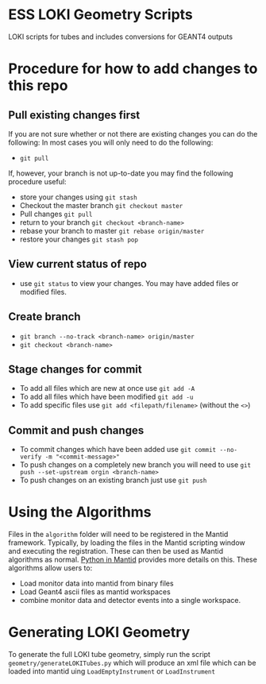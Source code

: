 # ESS LOKI Geometry Scripts
LOKI scripts for tubes and includes conversions for GEANT4 outputs

# Procedure for how to add changes to this repo 
## Pull existing changes first
If you are not sure whether or not there are existing changes you can do the following:
In most cases you will only need to do the following:
* `git pull`

If, however, your branch is not up-to-date you may find the following procedure useful:
* store your changes using `git stash`
* Checkout the master branch `git checkout master`
* Pull changes `git pull`
* return to your branch `git checkout <branch-name>`
* rebase your branch to master `git rebase origin/master`
* restore your changes `git stash pop`

## View current status of repo
* use `git status` to view your changes. You may have added files or modified files.

## Create branch
* `git branch --no-track <branch-name> origin/master`
* `git checkout <branch-name>`

## Stage changes for commit
* To add all files which are new at once use `git add -A`
* To add all files which have been modified `git add -u`
* To add specific files use `git add <filepath/filename>` (without the `<>`)

## Commit and push changes
* To commit changes which have been added use `git commit --no-verify -m "<commit-message>"`
* To push changes on a completely new branch you will need to use `git push --set-upstream orgin <branch-name>`
* To push changes on an existing branch just use `git push`

# Using the Algorithms
Files in the `algorithm` folder will need to be registered in the Mantid framework. Typically, by loading the files in the Mantid scripting window and executing the registration. These can then be used as Mantid algorithms as normal. [Python in Mantid](https://www.mantidproject.org/Python_In_Mantid) provides more details on this. These algorithms allow users to:
* Load monitor data into mantid from binary files
* Load Geant4 ascii files as mantid workspaces
* combine monitor data and detector events into a single workspace.

# Generating LOKI Geometry
To generate the full LOKI tube geometry, simply run the script `geometry/generateLOKITubes.py` which will produce an xml file which can be loaded into mantid uing `LoadEmptyInstrument` or `LoadInstrument`


